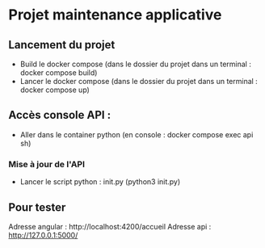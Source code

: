 # Projet maintenance applicative

## Lancement du projet 
- Build le docker compose (dans le dossier du projet dans un terminal : docker compose build)
- Lancer le docker compose (dans le dossier du projet dans un terminal : docker compose up)

## Accès console API :
- Aller dans le container python (en console : docker compose exec api sh)

### Mise à jour de l'API
- Lancer le script python : init.py (python3 init.py)

## Pour tester  
Adresse angular :
http://localhost:4200/accueil
Adresse api :
http://127.0.0.1:5000/
